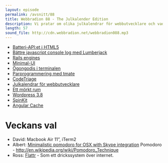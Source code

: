 ```yaml
---
layout: episode
permalink: /avsnitt/88
title: Webbradion 88 - The Julkalender Edition
description: Vi pratar om olika julkalendrar för webbutvecklare och vad som händer när man söker på 'rekursiv' i Google.
length: 57
sound_file: http://cdn.webbradion.net/webbradion088.mp3
---
```


* [Batteri-API:et i HTML5](http://www.sitepoint.com/html5-battery-status-api/)
* [Bättre javascript console log med Lumberjack](https://github.com/jbail/lumberjack)
* [Rails engines](http://guides.rubyonrails.org/engines.html)
* [Minimal-UI](http://blogg.standout.se/safari-minimal-ui.html)
* [Ögongodis i terminalen](https://github.com/bling/vim-airline)
* [Parprogrammering med tmate](http://tmate.io/)
* [CodeTriage](http://www.codetriage.com/)
* [Julkalendrar för webbutvecklare](http://blogg.standout.se/julkalendrar-for-webbutvecklare-2013.html)
* [Ett mörkt rum](http://adarkroom.doublespeakgames.com/)
* [Wordpress 3.8](https://fsdata.se/blogg/wordpress-3-8-ar-har-detta-ar-nytt/)
* [SpinKit](http://tobiasahlin.com/spinkit/)
* [Angular Cache](http://jmdobry.github.io/angular-cache)
	
# Veckans val
* David: Macbook Air 11”, iTerm2
* Albert: [Minimalistic pomodoro for OSX with Skype integration](https://gist.github.com/scmx/8044488)
Pomodoro - http://en.wikipedia.org/wiki/Pomodoro_Technique
* Ross: [Flattr](http://flattr.com) - Som ett drickssystem över internet.

